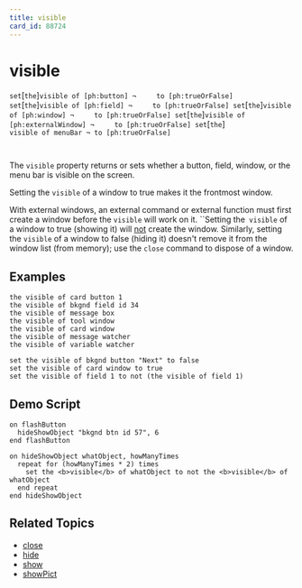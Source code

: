 ```yaml
---
title: visible
card_id: 88724
---
```


# visible

` set `[`the`]` visible of [ph:button] ¬     to [ph:trueOrFalse] set `[`the`]` visible of [ph:field] ¬     to [ph:trueOrFalse] set `[`the`]` visible of [ph:window] ¬     to [ph:trueOrFalse] set `[`the`]` visible of [ph:externalWindow] ¬     to [ph:trueOrFalse] set `[`the`]<code> visible of menuBar ¬     to [ph:trueOrFalse]

</code>The `visible` property returns or sets whether a button, field, window, or the menu bar is visible on the screen. 

 Setting the `visible` of a window to true makes it the frontmost window.

With external windows, an external command or external function must first create a window before the `visible` will work on it. ``Setting the` visible` of a window to true (showing it) will <u>not</u> create the window. Similarly, setting the `visible` of a window to false (hiding it) doesn't remove it from the window list (from memory); use the `close` command to dispose of a window. 


## Examples

```
the visible of card button 1
the visible of bkgnd field id 34
the visible of message box
the visible of tool window
the visible of card window
the visible of message watcher
the visible of variable watcher

set the visible of bkgnd button "Next" to false
set the visible of card window to true
set the visible of field 1 to not (the visible of field 1)
```

## Demo Script

```
on flashButton
  hideShowObject "bkgnd btn id 57", 6
end flashButton

on hideShowObject whatObject, howManyTimes
  repeat for (howManyTimes * 2) times
    set the <b>visible</b> of whatObject to not the <b>visible</b> of whatObject
  end repeat
end hideShowObject
```

## Related Topics

* [close](/HyperTalkReference/commands/close)
* [hide](/HyperTalkReference/commands/hide)
* [show](/HyperTalkReference/commands/show)
* [showPict](/HyperTalkReference/properties/showPict)
